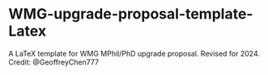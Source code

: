 # WMG-upgrade-proposal-template-Latex
A LaTeX template for WMG MPhil/PhD upgrade proposal. Revised for 2024.
Credit: @GeoffreyChen777
